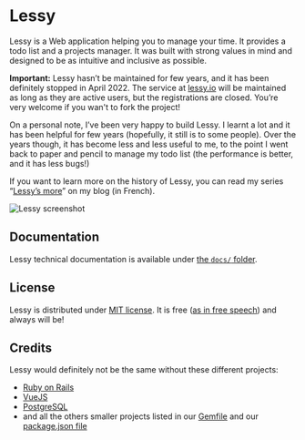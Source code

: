 # Lessy

Lessy is a Web application helping you to manage your time. It provides a todo
list and a projects manager. It was built with strong values in mind and
designed to be as intuitive and inclusive as possible.

**Important:** Lessy hasn’t be maintained for few years, and it has been
definitely stopped in April 2022. The service at [lessy.io](https://lessy.io)
will be maintained as long as they are active users, but the registrations are
closed. You’re very welcome if you wan't to fork the project!

On a personal note, I’ve been very happy to build Lessy. I learnt a lot and it
has been helpful for few years (hopefully, it still is to some people). Over
the years though, it has become less and less useful to me, to the point I went
back to paper and pencil to manage my todo list (the performance is better, and
it has less bugs!)

If you want to learn more on the history of Lessy, you can read my series
“[Lessy’s more](https://marienfressinaud.fr/serie/lessy.html)” on my blog (in
French).

![Lessy screenshot](./docs/screenshots/dashboard.png)

## Documentation

Lessy technical documentation is available under [the `docs/` folder](./docs/index.md).

## License

Lessy is distributed under [MIT license](https://opensource.org/licenses/MIT).
It is free ([as in free speech](https://en.wikipedia.org/wiki/Gratis_versus_libre))
and always will be!

## Credits

Lessy would definitely not be the same without these different projects:

- [Ruby on Rails](http://rubyonrails.org/)
- [VueJS](https://vuejs.org/)
- [PostgreSQL](https://www.postgresql.org/)
- and all the others smaller projects listed in our [Gemfile](Gemfile) and our
  [package.json file](client/package.json)
